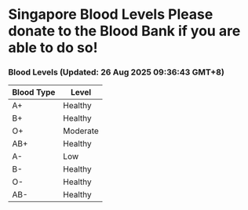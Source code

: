 Singapore Blood Levels
 Please donate to the Blood Bank if you are able to do so!
================================================================================================================================

### Blood Levels (Updated: 26 Aug 2025 09:36:43 GMT+8)
| Blood Type | Level     |
|------------|-----------|
| A+     | Healthy |
| B+     | Healthy |
| O+     | Moderate |
| AB+     | Healthy |
| A-     | Low |
| B-     | Healthy |
| O-     | Healthy |
| AB-     | Healthy |
